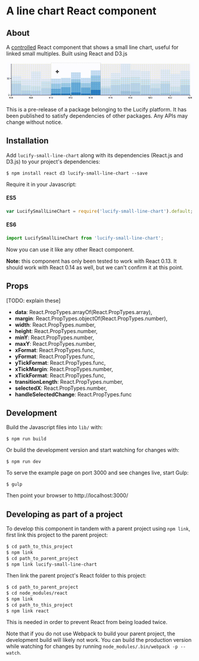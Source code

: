 
# A line chart React component

##  About

A [controlled](https://facebook.github.io/react/docs/forms.html) React component that shows a small line chart, useful for linked small multiples. Built using React and D3.js

![Animated GIF of component](bar-chart-range-selector.gif)

This is a pre-release of a package belonging to the Lucify platform. It has been published to satisfy dependencies of other packages. Any APIs may change without notice.

## Installation

Add `lucify-small-line-chart` along with its dependencies (React.js and
D3.js) to your project's dependencies:

```shell
$ npm install react d3 lucify-small-line-chart --save
```

Require it in your Javascript:

#### ES5
```javascript
var LucifySmallLineChart = require('lucify-small-line-chart').default;
```

#### ES6
```javascript
import LucifySmallLineChart from 'lucify-small-line-chart';
```

Now you can use it like any other React component.

**Note:** this component has only been tested to work with React 0.13. It
should work with React 0.14 as well, but we can't confirm it at this point.

## Props

[TODO: explain these]

- **data**: React.PropTypes.arrayOf(React.PropTypes.array),
- **margin**: React.PropTypes.objectOf(React.PropTypes.number),
- **width**: React.PropTypes.number,
- **height**: React.PropTypes.number,
- **minY**: React.PropTypes.number,
- **maxY**: React.PropTypes.number,
- **xFormat**: React.PropTypes.func,
- **yFormat**: React.PropTypes.func,
- **yTickFormat**: React.PropTypes.func,
- **xTickMargin**: React.PropTypes.number,
- **xTickFormat**: React.PropTypes.func,
- **transitionLength**: React.PropTypes.number,
- **selectedX**: React.PropTypes.number,
- **handleSelectedChange**: React.PropTypes.func

## Development

Build the Javascript files into `lib/` with:

```shell
$ npm run build
```

Or build the development version and start watching for changes with:

```shell
$ npm run dev
```

To serve the example page on port 3000 and see changes live, start Gulp:

```shell
$ gulp
```

Then point your browser to http://localhost:3000/

## Developing as part of a project

To develop this component in tandem with a parent project using `npm link`,
first link this project to the parent project:

```shell
$ cd path_to_this_project
$ npm link
$ cd path_to_parent_project
$ npm link lucify-small-line-chart
```

Then link the parent project's React folder to this project:

```shell
$ cd path_to_parent_project
$ cd node_modules/react
$ npm link
$ cd path_to_this_project
$ npm link react
```

This is needed in order to prevent React from being loaded twice.

Note that if you do not use Webpack to build your parent project, the
development build will likely not work. You can build the production version
while watching for changes by running `node_modules/.bin/webpack -p --watch`.
